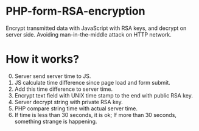 # PHP-form-RSA-encryption
Encrypt transmitted data with JavaScript with RSA keys, and decrypt on server side. Avoiding man-in-the-middle attack on HTTP network.

# How it works?
  0. Server send server time to JS.
  1. JS calculate time difference since page load and form submit.
  2. Add this time difference to server time.
  3. Encrypt text field with UNIX time stamp to the end with public RSA key.
  4. Server decrypt string with private RSA key.
  5. PHP compare string time with actual server time.
  6. If time is less than 30 seconds, it is ok; If more than 30 seconds, something strange is happening.
